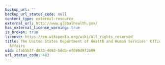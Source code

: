 ```yaml
---
backup_url: ''
backup_url_status_code: null
content_type: external-resource
external_url: http://www.globalhealth.gov/
has_external_license_warning: true
is_broken: true
license: https://en.wikipedia.org/wiki/All_rights_reserved
title: The United States Department of Health and Human Services' Office of Global
  Affairs
uid: cfab5b3f-d833-4093-bddb-ef099d972609
url_status_code: 403
---
```


